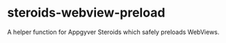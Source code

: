 steroids-webview-preload
========================

A helper function for Appgyver Steroids which safely preloads WebViews.
